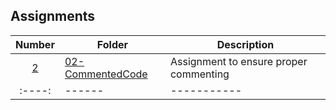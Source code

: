 ## Assignments

| Number | Folder | Description |
| :----: | ------ | ----------- |
|    [2](https://github.com/rugbyprof/3013-Algorithms/tree/master/Assignments/02-A02)    |    [02-CommentedCode](https://github.com/StephenPuthenpurackal/3013-ALG-Puthenpurackal/tree/master/Assignments/02-CommentedCode)    | Assignment to ensure proper commenting |
| :----: | ------ | ----------- |

